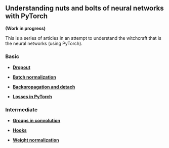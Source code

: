 ## Understanding nuts and bolts of neural networks with PyTorch

__(Work in progress)__

This is a series of articles in an attempt to understand the witchcraft that is the neural networks (using PyTorch).

### Basic

* [__Dropout__](https://github.com/vinsis/understanding-neuralnetworks-pytorch/blob/master/markdowns/dropout.md)

* [__Batch normalization__](https://github.com/vinsis/understanding-neuralnetworks-pytorch/blob/master/markdowns/batchnorm.md)

* [__Backpropagation and detach__](https://github.com/vinsis/understanding-neuralnetworks-pytorch/blob/master/markdowns/backprop.md)

* [__Losses in PyTorch__](https://github.com/vinsis/understanding-neuralnetworks-pytorch/blob/master/markdowns/Understanding%20losses.md)

### Intermediate

* [__Groups in convolution__](https://github.com/vinsis/understanding-neuralnetworks-pytorch/blob/master/markdowns/groups.md)

* [__Hooks__](https://github.com/vinsis/understanding-neuralnetworks-pytorch/blob/master/markdowns/hooks.md)

* [__Weight normalization__](https://github.com/vinsis/understanding-neuralnetworks-pytorch/blob/master/markdowns/weightnorm.md)
